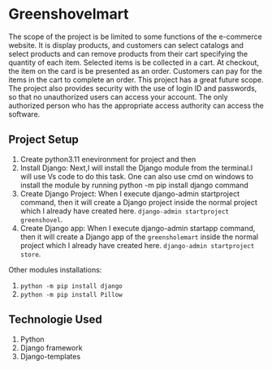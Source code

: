# Greenshovelmart
The scope of the project is be limited to some functions of the e-commerce website. It is display products, and customers can select catalogs and select products and can remove products from their cart specifying the quantity of each item. Selected items is be collected in a cart. At checkout, the item on the card is be presented as an order. Customers can pay for the items in the cart to complete an order. This project has a great future scope. The project also provides security with the use of login ID and passwords, so that no unauthorized users can access your account. The only authorized person who has the appropriate access authority can access the software.

## Project Setup
1. Create python3.11 enevironment for project  and then 
2. Install Django: Next,I will install the Django module from the terminal.I will use Vs code to do this task. One can also use cmd on windows to install the module by running python -m pip install django command
3. Create Django Project: When I execute django-admin startproject command, then it will create a Django project inside the normal project which I already have created here. `django-admin startproject greenshovel`.
4. Create Django app: When I execute django-admin startapp command, then it will create a Django app of the `greensholemart` inside the normal project which I already have created here. `django-admin startproject store`.

Other modules installations:
1. `python -m pip install django`
2. `python -m pip install Pillow`

## Technologie Used
1. Python
2. Django framework
3. Django-templates
